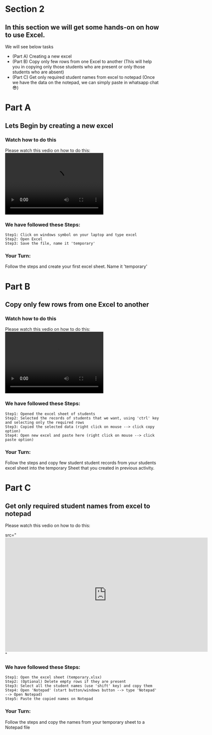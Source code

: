 # Section 2
## In this section we will get some hands-on on how to use Excel.
We will see below tasks
- (Part A) Creating a new excel
- (Part B) Copy only few rows from one Excel to another (This will help you in copying only those students who are present or only those students who are absent)
- (Part C) Get only required student names from excel to notepad (Once we have the data on the notepad, we can simply paste in whatsapp chat :sunglasses:)

# Part A
## Lets Begin by creating a new excel
### Watch how to do this
Please watch this vedio on how to do this:
<video src="Create_new_excelsheet.mp4" width="320" height="200" controls preload></video>

### We have followed these Steps:
```Steps
Step1: Click on windows symbol on your laptop and type excel
Step2: Open Excel 
Step3: Save the file, name it 'temporary'
```

### Your Turn:
Follow the steps and create your first excel sheet. Name it 'temporary'

# Part B
##  Copy only few rows from one Excel to another 
### Watch how to do this
Please watch this vedio on how to do this:
<video src="https://youtu.be/KQAtt4kGIDM" width="320" height="200" controls preload></video>

### We have followed these Steps:
```Steps
Step1: Opened the excel sheet of students
Step2: Selected the records of students that we want, using 'ctrl' key and selecting only the required rows
Step3: Copied the selected data (right click on mouse --> click copy option)
Step4: Open new excel and paste here (right click on mouse --> click paste option)
```

### Your Turn:
Follow the steps and copy few student student records from your students excel sheet into the temporary Sheet that you created in previous activity.

# Part C
## Get only required student names from excel to notepad 
Please watch this vedio on how to do this:
<div> src="<iframe width="660" height="371" src="https://www.youtube.com/embed/j52LA-ushAE" frameborder="0" allow="accelerometer; autoplay; encrypted-media; gyroscope; picture-in-picture" allowfullscreen></iframe>"  </div>

### We have followed these Steps:
```Steps
Step1: Open the excel sheet (temporary.xlsx)
Step2: (Optional) Delete empty rows if they are present
Step3: Select all the student names (use 'shift' key) and copy them
Step4: Open 'Notepad' (start button/windows button --> type 'Notepad' --> Open Notepad)
Step5: Paste the copied names on Notepad
```

### Your Turn:
Follow the steps and copy the names from your temporary sheet to a Notepad file











